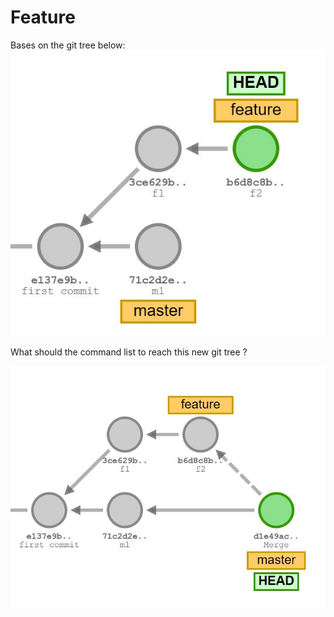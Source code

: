 # Feature

Bases on the git tree below:
![commit base](assets/branch_base_2.JPG)

What should the command list to reach this new git tree ?

![commit base](assets/branch_merge_ff_end_2.JPG)